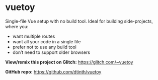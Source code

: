vuetoy
======

Single-file Vue setup with no build tool. Ideal for building side-projects, where you:

- want multiple routes
- want all your code in a single file
- prefer not to use any build tool
- don’t need to support older browsers

**View/remix this project on Glitch:** https://glitch.com/~vuetoy

**GitHub repo:** https://github.com/dtinth/vuetoy
